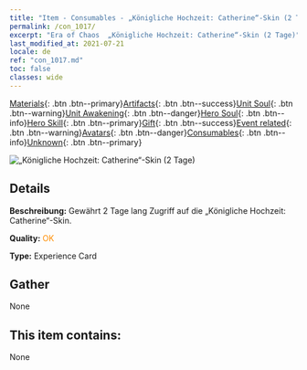 ```yaml
---
title: "Item - Consumables - „Königliche Hochzeit: Catherine“-Skin (2 Tage)"
permalink: /con_1017/
excerpt: "Era of Chaos  „Königliche Hochzeit: Catherine“-Skin (2 Tage)"
last_modified_at: 2021-07-21
locale: de
ref: "con_1017.md"
toc: false
classes: wide
---
```

 [Materials](/ItemsDE/){: .btn .btn--primary}[Artifacts](/ItemsDE/Artifacts/){: .btn .btn--success}[Unit Soul](/ItemsDE/UnitSoul/){: .btn .btn--warning}[Unit Awakening](/ItemsDE/UnitAwakening/){: .btn .btn--danger}[Hero Soul](/ItemsDE/HeroSoul/){: .btn .btn--info}[Hero Skill](/ItemsDE/HeroSkill/){: .btn .btn--primary}[Gift](/ItemsDE/Gift/){: .btn .btn--success}[Event related](/ItemsDE/Events/){: .btn .btn--warning}[Avatars](/ItemsDE/Avatars/){: .btn .btn--danger}[Consumables](/ItemsDE/Consumables/){: .btn .btn--info}[Unknown](/ItemsDE/Unknown/){: .btn .btn--primary}

 ![„Königliche Hochzeit: Catherine“-Skin (2 Tage)](/images/h/h_Catherine8.jpg)

## Details
 **Beschreibung:** Gewährt 2 Tage lang Zugriff auf die „Königliche Hochzeit: Catherine“-Skin.

 **Quality:** <span style="color: #FF8C00">OK</span>

 **Type:** Experience Card

## Gather

  None

## This item contains:

  None


